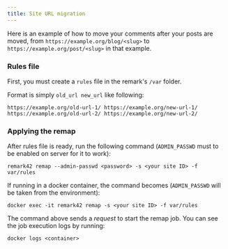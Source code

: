 ```yaml
---
title: Site URL migration
---
```


Here is an example of how to move your comments after your posts are moved, from `https://example.org/blog/<slug>` to `https://example.org/post/<slug>` in that example.

### Rules file

First, you must create a `rules` file in the remark's `/var` folder.

Format is simply `old_url new_url` like following:

```
https://example.org/old-url-1/ https://example.org/new-url-1/
https://example.org/old-url-2/ https://example.org/new-url-2/
```

### Applying the remap

After rules file is ready, run the following command (`ADMIN_PASSWD` must to be enabled on server for it to work):

```shell
remark42 remap --admin-passwd <password> -s <your site ID> -f var/rules
```

If running in a docker container, the command becomes (`ADMIN_PASSWD` will be taken from the environment):

```shell
docker exec -it remark42 remap -s <your site ID> -f var/rules
```

The command above sends a *request* to start the remap job. You can see the job execution logs by running:

```shell
docker logs <container>
```
